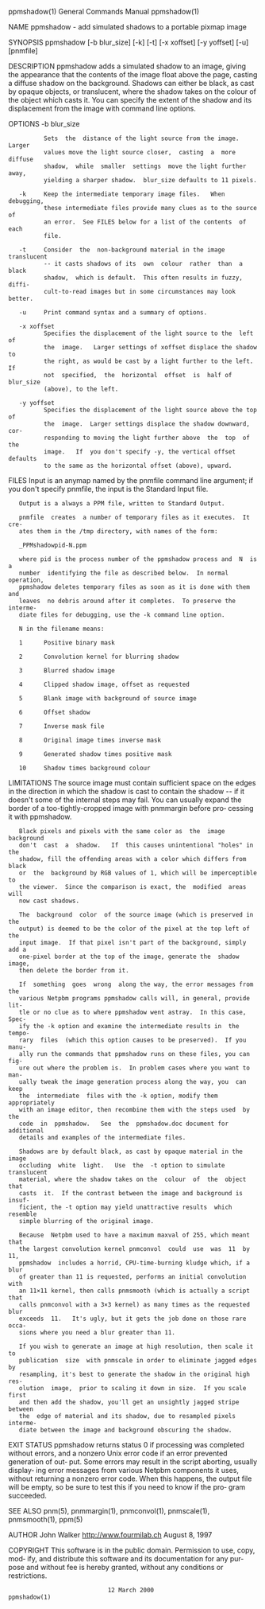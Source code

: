 ppmshadow(1)               General Commands Manual               ppmshadow(1)

NAME
       ppmshadow - add simulated shadows to a portable pixmap image

SYNOPSIS
       ppmshadow  [-b  blur_size]  [-k]  [-t]  [-x xoffset] [-y yoffset] [-u]
       [pnmfile]

DESCRIPTION
       ppmshadow adds a simulated shadow to an image, giving  the  appearance
       that the contents of the image float above the page, casting a diffuse
       shadow on the background.  Shadows can either be  black,  as  cast  by
       opaque  objects,  or translucent, where the shadow takes on the colour
       of the object which casts it.  You  can  specify  the  extent  of  the
       shadow and its displacement from the image with command line options.

OPTIONS
       -b blur_size

              Sets  the  distance of the light source from the image.  Larger
              values move the light source closer,  casting  a  more  diffuse
              shadow,  while  smaller  settings  move the light further away,
              yielding a sharper shadow.  blur_size defaults to 11 pixels.

       -k     Keep the intermediate temporary image files.   When  debugging,
              these intermediate files provide many clues as to the source of
              an error.  See FILES below for a list of the contents  of  each
              file.

       -t     Consider  the  non-background material in the image translucent
              -- it casts shadows of its  own  colour  rather  than  a  black
              shadow,  which is default.  This often results in fuzzy, diffi‐
              cult-to-read images but in some circumstances may look better.

       -u     Print command syntax and a summary of options.

       -x xoffset
              Specifies the displacement of the light source to the  left  of
              the  image.   Larger settings of xoffset displace the shadow to
              the right, as would be cast by a light further to the left.  If
              not  specified,  the  horizontal  offset  is  half of blur_size
              (above), to the left.

       -y yoffset
              Specifies the displacement of the light source above the top of
              the  image.  Larger settings displace the shadow downward, cor‐
              responding to moving the light further above  the  top  of  the
              image.   If  you don't specify -y, the vertical offset defaults
              to the same as the horizontal offset (above), upward.

FILES
       Input is an anymap named by the pnmfile command line argument; if  you
       don't specify pnmfile, the input is the Standard Input file.

       Output is a always a PPM file, written to Standard Output.

       pnmfile  creates  a number of temporary files as it executes.  It cre‐
       ates them in the /tmp directory, with names of the form:

       _PPMshadowpid-N.ppm

       where pid is the process number of the ppmshadow process and  N  is  a
       number  identifying the file as described below.  In normal operation,
       ppmshadow deletes temporary files as soon as it is done with them  and
       leaves  no debris around after it completes.  To preserve the interme‐
       diate files for debugging, use the -k command line option.

       N in the filename means:

       1      Positive binary mask

       2      Convolution kernel for blurring shadow

       3      Blurred shadow image

       4      Clipped shadow image, offset as requested

       5      Blank image with background of source image

       6      Offset shadow

       7      Inverse mask file

       8      Original image times inverse mask

       9      Generated shadow times positive mask

       10     Shadow times background colour

LIMITATIONS
       The source image must contain sufficient space on  the  edges  in  the
       direction  in  which the shadow is cast to contain the shadow -- if it
       doesn't some of the internal steps may fail.  You can  usually  expand
       the  border  of a too-tightly-cropped image with pnmmargin before pro‐
       cessing it with ppmshadow.

       Black pixels and pixels with the same color as  the  image  background
       don't  cast  a  shadow.   If  this causes unintentional "holes" in the
       shadow, fill the offending areas with a color which differs from black
       or  the  background by RGB values of 1, which will be imperceptible to
       the viewer.  Since the comparison is exact, the  modified  areas  will
       now cast shadows.

       The  background  color  of the source image (which is preserved in the
       output) is deemed to be the color of the pixel at the top left of  the
       input image.  If that pixel isn't part of the background, simply add a
       one-pixel border at the top of the image, generate the  shadow  image,
       then delete the border from it.

       If  something  goes  wrong  along the way, the error messages from the
       various Netpbm programs ppmshadow calls will, in general, provide lit‐
       tle or no clue as to where ppmshadow went astray.  In this case, Spec‐
       ify the -k option and examine the intermediate results in  the  tempo‐
       rary  files  (which this option causes to be preserved).  If you manu‐
       ally run the commands that ppmshadow runs on these files, you can fig‐
       ure out where the problem is.  In problem cases where you want to man‐
       ually tweak the image generation process along the way, you  can  keep
       the  intermediate  files with the -k option, modify them appropriately
       with an image editor, then recombine them with the steps used  by  the
       code  in  ppmshadow.   See  the  ppmshadow.doc document for additional
       details and examples of the intermediate files.

       Shadows are by default black, as cast by opaque material in the  image
       occluding  white  light.   Use  the  -t option to simulate translucent
       material, where the shadow takes on the  colour  of  the  object  that
       casts  it.  If the contrast between the image and background is insuf‐
       ficient, the -t option may yield unattractive results  which  resemble
       simple blurring of the original image.

       Because  Netpbm used to have a maximum maxval of 255, which meant that
       the largest convolution kernel pnmconvol  could  use  was  11  by  11,
       ppmshadow  includes a horrid, CPU-time-burning kludge which, if a blur
       of greater than 11 is requested, performs an initial convolution  with
       an 11×11 kernel, then calls pnmsmooth (which is actually a script that
       calls pnmconvol with a 3×3 kernel) as many times as the requested blur
       exceeds  11.   It's ugly, but it gets the job done on those rare occa‐
       sions where you need a blur greater than 11.

       If you wish to generate an image at high resolution, then scale it  to
       publication  size  with pnmscale in order to eliminate jagged edges by
       resampling, it's best to generate the shadow in the original high res‐
       olution  image,  prior to scaling it down in size.  If you scale first
       and then add the shadow, you'll get an unsightly jagged stripe between
       the  edge of material and its shadow, due to resampled pixels interme‐
       diate between the image and background obscuring the shadow.

EXIT STATUS
       ppmshadow returns status 0 if processing was completed without errors,
       and a nonzero Unix error code if an error prevented generation of out‐
       put.  Some errors may result in the script aborting, usually  display‐
       ing  error  messages  from  various Netpbm components it uses, without
       returning a nonzero error code.  When this happens,  the  output  file
       will be empty, so be sure to test this if you need to know if the pro‐
       gram succeeded.

SEE ALSO
       pnm(5), pnmmargin(1), pnmconvol(1), pnmscale(1), pnmsmooth(1), ppm(5)

AUTHOR
       John Walker <http://www.fourmilab.ch> August 8, 1997

COPYRIGHT
       This software is in the public domain.  Permission to use, copy,  mod‐
       ify,  and  distribute this software and its documentation for any pur‐
       pose and without fee is hereby  granted,  without  any  conditions  or
       restrictions.

                                12 March 2000                    ppmshadow(1)
